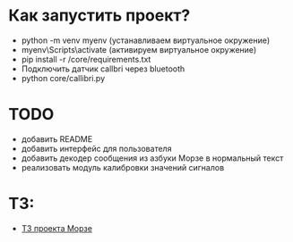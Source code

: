 # Как запустить проект?
- python -m venv myenv (устанавливаем виртуальное окружение)
- myenv\Scripts\activate (активируем виртуальное окружение)
- pip install -r /core/requirements.txt
- Подключить датчик callbri через bluetooth
- python core/callibri.py 

# TODO 
- добавить README
- добавить интерфейс для пользователя
- добавить декодер сообщения из азбуки Морзе в нормальный текст
- реализовать модуль калибровки значений сигналов

# ТЗ:
- [ТЗ проекта Морзе](https://docs.google.com/document/d/1B8w5r0LXO8dZHdNHrwfWN1zF5bmSmhrDFZrNvQnO_ms/edit?usp=sharing)
